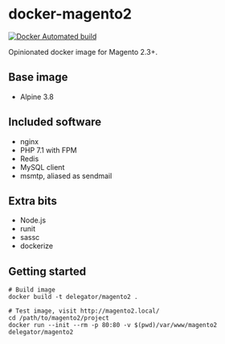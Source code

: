 # docker-magento2

[![Docker Automated build](https://img.shields.io/docker/automated/delegator/magento2.svg?style=flat-square)](https://hub.docker.com/r/delegator/magento2/)

Opinionated docker image for Magento 2.3+.

## Base image

 - Alpine 3.8

## Included software

 - nginx
 - PHP 7.1 with FPM
 - Redis
 - MySQL client
 - msmtp, aliased as sendmail

## Extra bits

 - Node.js
 - runit
 - sassc
 - dockerize

## Getting started

```sh-session
# Build image
docker build -t delegator/magento2 .

# Test image, visit http://magento2.local/
cd /path/to/magento2/project
docker run --init --rm -p 80:80 -v $(pwd)/var/www/magento2 delegator/magento2
```
